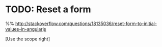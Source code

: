 # TODO: Reset a form



%% http://stackoverflow.com/questions/18135036/reset-form-to-initial-values-in-angularjs


[Use the scope right]